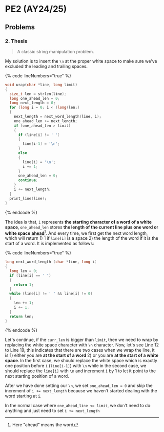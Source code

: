 # PE2 (AY24/25)

## Problems

### 2. Thesis

> A classic string manipulation problem.

My solution is to insert the `\n` at the proper white space to make sure we've excluded the leading and trailing spaces.&#x20;

{% code lineNumbers="true" %}
```c
void wrap(char *line, long limit)
{
  size_t len = strlen(line);
  long one_ahead_len = 0;
  long next_length = 0;
  for (long i = 0; i < (long)len;)
  {
    next_length = next_word_length(line, i);
    one_ahead_len += next_length;
    if (one_ahead_len > limit)
    {
      if (line[i] != ' ')
      {
        line[i-1] = '\n';
      }
      else
      {
        line[i] = '\n';
        i += 1;
      }
      one_ahead_len = 0;
      continue;
    }
    i += next_length;
  }
  print_line(line);
}
```
{% endcode %}

The idea is that, `i` represents **the starting character of a word of a white space**, `one_ahead_len` stores **the length of the current line plus one word or white space** [**ahead**](#user-content-fn-1)[^1]. And every time, we first get the next word length, which will return 1) 1 if `line[i]` is a space 2) the length of the word if it is the start of a word. It is implemented as follows:

{% code lineNumbers="true" %}
```c
long next_word_length (char *line, long i)
{
  long len = 0;
  if (line[i] == ' ')
  {
    return 1;
  }
  while (line[i] != ' ' && line[i] != 0)
  {
    len += 1;
    i += 1;
  }
  return len;
}
```
{% endcode %}

Let's continue, if the `curr_len` is bigger than `limit`, then we need to wrap by replacing the white space character with `\n` character. Now, let's see Line 12 to Line 19, this indicates that there are two cases when we wrap the line, it is 1) either you are **at the start of a word** 2) or you are **at the start of a white space**. In the first case, we should replace the white space which is exactly one position before `i` (`line[i-1]`) with `\n` while in the second case, we should replace the `line[i]` with `\n` and increment `i` by 1 to let it point to the next starting position of a word.

After we have done setting our `\n`, we set `one_ahead_len = 0` and skip the increment of `i += next_length` because we haven't started dealing with the word starting at `i`.

In the normal case where `one_ahead_line <= limit`, we don't need to do anything and just need to set `i += next_length`

[^1]: Here "ahead" means the word
